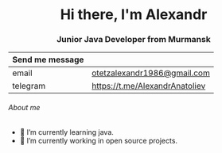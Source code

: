 <div id="header" align="center">
  <h1>Hi there, I'm Alexandr</h1>
  <h3> Junior Java Developer from Murmansk</h3>
</div>
  
| Send me message|  |
|-----------------|----------------------------|
| email | otetzalexandr1986@gmail.com |
| telegram | https://t.me/AlexandrAnatoliev |

###### About me
- 🌱 I’m currently learning java.
- 🔭 I’m currently working in open source projects.


